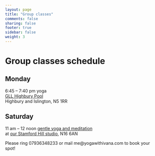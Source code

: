 ```yaml
---
layout: page
title: "Group classes"
comments: false
sharing: false
footer: true
sidebar: false
weight: 3
---
```


<h1>Group classes schedule</h1>

<h2>Monday</h2>

<p>6:45 – 7:40 pm yoga<br/><a href="http://www.better.org.uk/leisure/highbury#/">
GLL Highbury Pool</a><br/>
Highbury and Islington, N5 1RR</p>


<h2>Saturday</h2>

<p>11 am – 12 noon <a href="http://www.yogawithivana.com/yoga-meditation-stamford-hill-springfield-tottenham/">gentle yoga and meditation</a><br/>
at <a href="https://www.google.com/maps/place/Yoga+with+Ivana/@51.57656,-0.061476,17z/data=!3m1!4b1!4m2!3m1!1s0x48761c47a16c9833:0x63290ee9190cbacb?hl=en-GB">
our Stamford Hill studio</a>, N16 6AN</p> 


<p>Please ring 07936348233 or mail me@yogawithivana.com to book your spot!</p>

